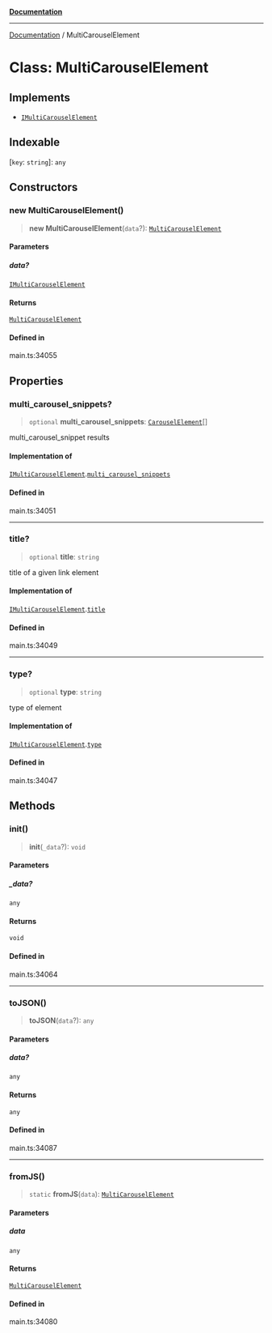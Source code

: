 [**Documentation**](../README.md)

***

[Documentation](../README.md) / MultiCarouselElement

# Class: MultiCarouselElement

## Implements

- [`IMultiCarouselElement`](../interfaces/IMultiCarouselElement.md)

## Indexable

 \[`key`: `string`\]: `any`

## Constructors

### new MultiCarouselElement()

> **new MultiCarouselElement**(`data`?): [`MultiCarouselElement`](MultiCarouselElement.md)

#### Parameters

##### data?

[`IMultiCarouselElement`](../interfaces/IMultiCarouselElement.md)

#### Returns

[`MultiCarouselElement`](MultiCarouselElement.md)

#### Defined in

main.ts:34055

## Properties

### multi\_carousel\_snippets?

> `optional` **multi\_carousel\_snippets**: [`CarouselElement`](CarouselElement.md)[]

multi_carousel_snippet results

#### Implementation of

[`IMultiCarouselElement`](../interfaces/IMultiCarouselElement.md).[`multi_carousel_snippets`](../interfaces/IMultiCarouselElement.md#multi_carousel_snippets)

#### Defined in

main.ts:34051

***

### title?

> `optional` **title**: `string`

title of a given link element

#### Implementation of

[`IMultiCarouselElement`](../interfaces/IMultiCarouselElement.md).[`title`](../interfaces/IMultiCarouselElement.md#title)

#### Defined in

main.ts:34049

***

### type?

> `optional` **type**: `string`

type of element

#### Implementation of

[`IMultiCarouselElement`](../interfaces/IMultiCarouselElement.md).[`type`](../interfaces/IMultiCarouselElement.md#type)

#### Defined in

main.ts:34047

## Methods

### init()

> **init**(`_data`?): `void`

#### Parameters

##### \_data?

`any`

#### Returns

`void`

#### Defined in

main.ts:34064

***

### toJSON()

> **toJSON**(`data`?): `any`

#### Parameters

##### data?

`any`

#### Returns

`any`

#### Defined in

main.ts:34087

***

### fromJS()

> `static` **fromJS**(`data`): [`MultiCarouselElement`](MultiCarouselElement.md)

#### Parameters

##### data

`any`

#### Returns

[`MultiCarouselElement`](MultiCarouselElement.md)

#### Defined in

main.ts:34080
